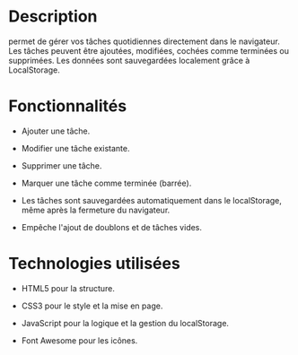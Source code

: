 # Description
permet de gérer vos tâches quotidiennes directement dans le navigateur.
Les tâches peuvent être ajoutées, modifiées, cochées comme terminées ou supprimées. Les données sont sauvegardées localement grâce à LocalStorage.

# Fonctionnalités
- Ajouter une tâche.

- Modifier une tâche existante.

- Supprimer une tâche.

- Marquer une tâche comme terminée (barrée).

- Les tâches sont sauvegardées automatiquement dans le localStorage, même après la fermeture du navigateur.

- Empêche l'ajout de doublons et de tâches vides.

# Technologies utilisées
- HTML5 pour la structure.

- CSS3 pour le style et la mise en page.

- JavaScript pour la logique et la gestion du localStorage.

- Font Awesome pour les icônes.
